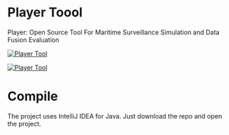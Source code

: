 # Player Toool

Player: Open Source Tool For Maritime Surveillance Simulation and Data Fusion Evaluation

[![Player Tool](https://img.youtube.com/vi/ytqfizjD-vU/0.jpg)](https://www.youtube.com/watch?v=ytqfizjD-vU)

[![Player Tool](https://img.youtube.com/vi/gWcTciCGMzI/0.jpg)](https://www.youtube.com/watch?v=gWcTciCGMzI)


# Compile

The project uses IntelliJ IDEA for Java. Just download the repo and open the project.
